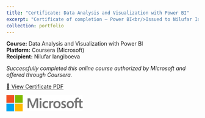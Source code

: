 ```yaml
---
title: "Certificate: Data Analysis and Visualization with Power BI"
excerpt: "Certificate of completion – Power BI<br/>Issued to Nilufar Iangiboeva by Microsoft and Coursera.<br/><img src='/images/microsoft.png' style='width: 80px; height: auto;'>"
collection: portfolio
---
```


**Course:** Data Analysis and Visualization with Power BI  
**Platform:** Coursera (Microsoft)  
**Recipient:** Nilufar Iangiboeva

*Successfully completed this online course authorized by Microsoft and offered through Coursera.*

[📄 View Certificate PDF](/files/powerbi-certificate.pdf)

<img src='/images/microssoft.png' alt='Microsoft Logo' style='float: left; margin: 0 1rem 1rem 0; width: 200px;'>